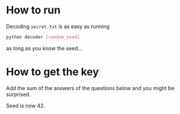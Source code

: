 # How to run
Decoding `secret.txt` is as easy as running

``` bash 
python decoder [random_seed]
```

as long as you know the seed...

# How to get the key
Add the sum of the answers of the questions below and you might be surprised.

Seed is now 42.